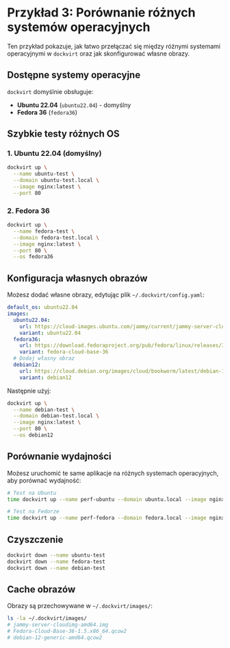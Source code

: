 # Przykład 3: Porównanie różnych systemów operacyjnych

Ten przykład pokazuje, jak łatwo przełączać się między różnymi systemami operacyjnymi w `dockvirt` oraz jak skonfigurować własne obrazy.

## Dostępne systemy operacyjne

`dockvirt` domyślnie obsługuje:

- **Ubuntu 22.04** (`ubuntu22.04`) - domyślny
- **Fedora 36** (`fedora36`)

## Szybkie testy różnych OS

### 1. Ubuntu 22.04 (domyślny)

```bash
dockvirt up \
  --name ubuntu-test \
  --domain ubuntu-test.local \
  --image nginx:latest \
  --port 80
```

### 2. Fedora 36

```bash
dockvirt up \
  --name fedora-test \
  --domain fedora-test.local \
  --image nginx:latest \
  --port 80 \
  --os fedora36
```

## Konfiguracja własnych obrazów

Możesz dodać własne obrazy, edytując plik `~/.dockvirt/config.yaml`:

```yaml
default_os: ubuntu22.04
images:
  ubuntu22.04:
    url: https://cloud-images.ubuntu.com/jammy/current/jammy-server-cloudimg-amd64.img
    variant: ubuntu22.04
  fedora36:
    url: https://download.fedoraproject.org/pub/fedora/linux/releases/36/Cloud/x86_64/images/Fedora-Cloud-Base-36-1.5.x86_64.qcow2
    variant: fedora-cloud-base-36
  # Dodaj własny obraz
  debian12:
    url: https://cloud.debian.org/images/cloud/bookworm/latest/debian-12-generic-amd64.qcow2
    variant: debian12
```

Następnie użyj:
```bash
dockvirt up \
  --name debian-test \
  --domain debian-test.local \
  --image nginx:latest \
  --port 80 \
  --os debian12
```

## Porównanie wydajności

Możesz uruchomić te same aplikacje na różnych systemach operacyjnych, aby porównać wydajność:

```bash
# Test na Ubuntu
time dockvirt up --name perf-ubuntu --domain ubuntu.local --image nginx:latest --port 80

# Test na Fedorze  
time dockvirt up --name perf-fedora --domain fedora.local --image nginx:latest --port 80 --os fedora36
```

## Czyszczenie

```bash
dockvirt down --name ubuntu-test
dockvirt down --name fedora-test
dockvirt down --name debian-test
```

## Cache obrazów

Obrazy są przechowywane w `~/.dockvirt/images/`:
```bash
ls -la ~/.dockvirt/images/
# jammy-server-cloudimg-amd64.img
# Fedora-Cloud-Base-36-1.5.x86_64.qcow2
# debian-12-generic-amd64.qcow2
```
